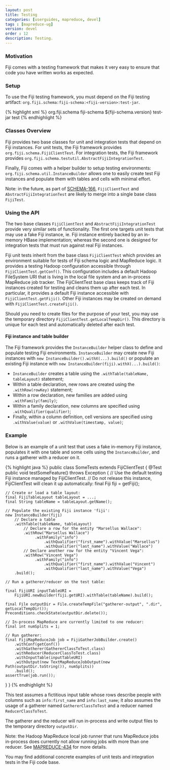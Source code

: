 ```yaml
---
layout: post
title: Testing
categories: [userguides, mapreduce, devel]
tags : [mapreduce-ug]
version: devel
order : 12
description: Testing.
---
```


### Motivation

Fiji comes with a testing framework that makes it very easy to ensure that code you have written works as expected.

### Setup

To use the Fiji testing framework, you must depend on the Fiji testing artifact: `org.fiji.schema:fiji-schema:<fiji-version>:test-jar`.

{% highlight xml %}
<dependency>
  <groupId>org.fiji.schema</groupId>
  <artifactId>fiji-schema</artifactId>
  <version>${fiji-schema.version}</version>
  <type>test-jar</type>
  <scope>test</scope>
</dependency>
{% endhighlight %}

### Classes Overview

Fiji provides two base classes for unit and integration tests that depend on Fiji instances.
For unit tests, the Fiji framework provides `org.fiji.schema.FijiClientTest`.
For integration tests, the Fiji framework provides `org.fiji.schema.testutil.AbstractFijiIntegrationTest`.

Finally, Fiji comes with a helper builder to setup testing environments:
`org.fiji.schema.util.InstanceBuilder` allows one to easily create test Fiji instances
and populate them with tables and cells with minimal effort.

Note: in the future, as part of [SCHEMA-166](https://jira.fiji.org/browse/SCHEMA-166),
`FijiClientTest` and `AbstractFijiIntegrationTest` are likely to merge into a single base class `FijiTest`.

### Using the API

The two base classes `FijiClientTest` and `AbstractFijiIntegrationTest` provide very similar sets of functionality.
The first one targets unit tests that may use a fake Fiji instance,
ie. Fiji instance entirely backed by an in-memory HBase implementation;
whereas the second one is designed for integration tests that must run against real Fiji instances.

Fiji unit tests inherit from the base class `FijiClientTest` which provides an environment suitable for tests of Fiji schema logic and MapReduce logic.
It provides a testing Hadoop configuration accessible through `FijiClientTest.getConf()`.
This configuration includes a default Hadoop FileSystem URI that is living in the local file system and an in-process MapReduce job tracker.
The FijiClientTest base class keeps track of Fiji instances created for testing and cleans them up after each test.
In particular, it provides a default Fiji instance accessible with `FijiClientTest.getFiji()`.
Other Fiji instances may be created on demand with `FijiClientTest.createFiji()`.

Should you need to create files for the purpose of your test, you may use the temporary directory `FijiClientTest.getLocalTempDir()`.
This directory is unique for each test and automatically deleted after each test.

#### Fiji instance and table builder

The Fiji framework provides the `InstanceBuilder` helper class to define and populate testing Fiji environments.
`InstanceBuilder` may create new Fiji instances with `new InstanceBuilder().withX(...).build()`
or populate an existing Fiji instance with `new InstanceBuilder(fiji).withX(...).build()`:
*  `InstanceBuilder` creates a table using the `.withTable(tableName, tableLayout)` statement;
*  Within a table declaration, new rows are created using the `.withRow(rowKey)` statement;
*  Within a row declaration, new families are added using `.withFamily(family)`;
*  Within a family declaration, new columns are specified using `.withQualifier(qualifier)`;
*  Finally, within a column definition, cell versions are specified using `.withValue(value)` or `.withValue(timestamp, value)`;

### Example

Below is an example of a unit test that uses a fake in-memory Fiji instance,
populates it with one table and some cells using the `InstanceBuilder`,
and runs a gatherer with a reducer on it.

{% highlight java %}
public class SomeTests extends FijiClientTest {
  @Test
  public void testSomeFeature() throws Exception {
    // Use the default testing Fiji instance managed by FijiClientTest.
    // Do not release this instance, FijiClientTest will clean it up automatically:
    final Fiji fiji = getFiji();

    // Create or load a table layout:
    final FijiTableLayout tableLayout = ...;
    final String tableName = tableLayout.getName();

    // Populate the existing Fiji instance 'fiji':
    new InstanceBuilder(fiji)
        // Declare a table
        .withTable(tableName, tableLayout)
            // Declare a row for the entity "Marsellus Wallace":
            .withRow("Marsellus Wallace")
                 .withFamily("info")
                     .withQualifier("first_name").withValue("Marsellus")
                     .withQualifier("last_name").withValue("Wallace")
            // Declare another row for the entity "Vincent Vega":
            .withRow("Vincent Vega")
                 .withFamily("info")
                     .withQualifier("first_name").withValue("Vincent")
                     .withQualifier("last_name").withValue("Vega")
        .build();

    // Run a gatherer/reducer on the test table:

    final FijiURI inputTableURI =
        FijiURI.newBuilder(fiji.getURI).withTable(tableName).build();

    final File outputDir = File.createTempFile("gatherer-output", ".dir", getLocalTempDir());
    Preconditions.checkState(outputDir.delete());

    // In-process MapReduce are currently limited to one reducer:
    final int numSplits = 1;

    // Run gatherer:
    final FijiMapReduceJob job = FijiGatherJobBuilder.create()
        .withConf(getConf())
        .withGatherer(GathererClassToTest.class)
        .withReducer(ReducerClassToTest.class)
        .withInputTable(inputTableURI)
        .withOutput(new TextMapReduceJobOutput(new Path(outputDir.toString()), numSplits))
        .build();
    assertTrue(job.run());
  }
}
{% endhighlight %}

This test assumes a fictitious input table whose rows describe people
with columns such as `info:first_name` and `info:last_name`;
it also assumes the usage of a gatherer named `GathererClassToTest` and a reducer named `ReducerClassToTest`.

The gatherer and the reducer will run in-process and write output files
to the temporary directory `outputDir`.

Note: the Hadoop MapReduce local job runner that runs MapReduce jobs in-process does currently not allow running jobs with more than one reducer.
See [MAPREDUCE-434](https://issues.apache.org/jira/browse/MAPREDUCE-434) for more details.


You may find additional concrete examples of unit tests and integration tests in the Fiji code base.
